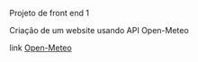 Projeto de front end 1

Criação de um website usando API Open-Meteo

link [Open-Meteo](https://open-meteo.com/en/docs#hourly=temperature_2m,apparent_temperature,precipitation_probability,weather_code,wind_speed_10m&daily=weather_code,temperature_2m_max,temperature_2m_min,apparent_temperature_max,apparent_temperature_min,precipitation_sum,wind_speed_10m_max&timeformat=unixtime&timezone=America%2FSao_Paulo)